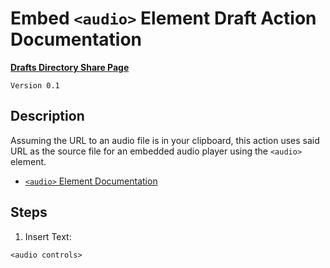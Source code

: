 # Embed `<audio>` Element Draft Action Documentation
[**Drafts Directory Share Page**](https://actions.getdrafts.com/a/1lM)

`Version 0.1`
## Description
Assuming the URL to an audio file is in your clipboard, this action uses said URL as the source file for an embedded audio player using the `<audio>` element.

* [`<audio>` Element Documentation](https://developer.mozilla.org/en-US/docs/Web/HTML/Element/audio)
## Steps
1. Insert Text:
```
<audio controls>